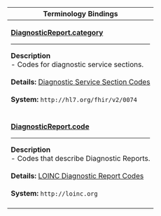 |Terminology Bindings|
|---|
|<p>**[DiagnosticReport.category](http://hl7.org/fhir/DSTU2/diagnosticreport-definitions.html#DiagnosticReport.category)**<hr>**Description**<br>- Codes for diagnostic service sections.<br><br>**Details:** [Diagnostic Service Section Codes](http://hl7.org/fhir/dstu2/valueset-diagnostic-service-sections.html)<br><br>**System:** `http://hl7.org/fhir/v2/0074`<br><br>|
|<p>**[DiagnosticReport.code](http://hl7.org/fhir/DSTU2/diagnosticreport-definitions.html#DiagnosticReport.code)**<hr>**Description**<br>- Codes that describe Diagnostic Reports.<br><br>**Details:** [LOINC Diagnostic Report Codes](http://hl7.org/fhir/dstu2/valueset-report-codes.html)<br><br>**System:** `http://loinc.org`<br><br>|
